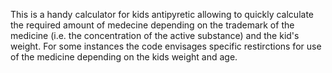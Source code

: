 This is a handy calculator for kids antipyretic allowing to quickly calculate the required amount of medecine depending on the trademark of the medicine (i.e. the concentration of the active substance) and the kid's weight. For some instances the code envisages specific restirctions for use of the medicine depending on the kids weight and age. 

